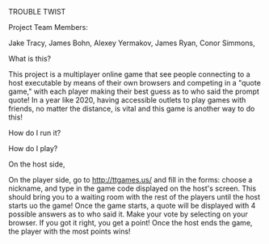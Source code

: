 TROUBLE TWIST

Project Team Members:

Jake Tracy,
James Bohn,
Alexey Yermakov,
James Ryan,
Conor Simmons,

What is this?

This project is a multiplayer online game that see people connecting to a host executable by means of their own browsers and competing in a "quote game," with each player making their best guess as to who said the prompt quote! In a year like 2020, having accessible outlets to play games with friends, no matter the distance, is vital and this game is another way to do this!

How do I run it?


How do I play?

On the host side,

On the player side, go to http://ttgames.us/ and fill in the forms: choose a nickname, and type in the game code displayed on the host's screen. This should bring you to a waiting room with the rest of the players until the host starts uo the game! Once the game starts, a quote will be displayed with 4 possible answers as to who said it. Make your vote by selecting on your browser. If you got it right, you get a point! Once the host ends the game, the player with the most points wins!
